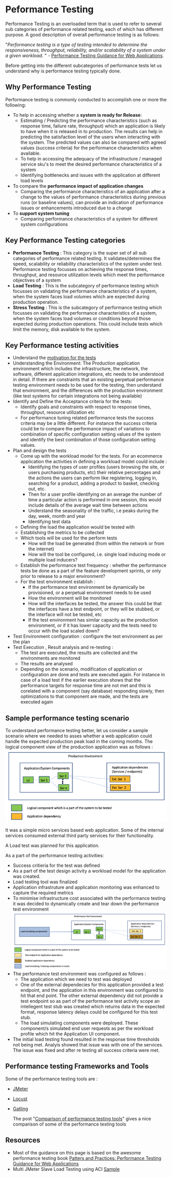 # Peformance Testing

Performance Testing is an overloaded term that is used to refer to several sub categories of performance related testing, each of which has different purpose. A good description of overall performance testing is as follows:

"*Performance testing is a type of testing intended to determine the responsiveness, throughput, reliability, and/or scalability of a system under a given workload.* " -  [Performance Testing Guidance for Web Applications](https://docs.microsoft.com/en-us/archive/blogs/dajung/ebook-pnp-performance-testing-guidance-for-web-applications).

Before getting into the different subcategories of performance tests let us understand why is performance testing typically done.

## Why Performance Testing

Performance testing is commonly conducted to accomplish one or more the following:

* To help in accessing whether a **system is ready for Release**:
  * Estimating / Predicting the performance characteristics (such as response time, failure rate, throughput) which an application is likely to have when it is released in to production. The results can help in predicting the satisfaction level of the users when interacting with the system. The predicted values can also be compared with agreed values (success criteria) for the performance characteristics when available.
  * To help in accessing the adequacy of the infrastructure / managed service sku's to meet the desired performance characteristics of a system
  * Identifying bottlenecks and issues with the application at different load levels
* To compare the **performance impact of application changes**
  * Comparing the performance characteristics of an application after a change to the values of performance characteristics during previous runs (or baseline values), can provide an indication of performance issues or enhancements introduced due to a change
* To **support system tuning**
  * Comparing performance characteristics of a system for different system configurations

## Key Performance Testing categories

* **Performance Testing** : This category is the super set of all sub categories of performance related testing. It validates/determines the speed, scalability or reliability characteristics of the system under test. Performance testing focusses on achieving the response times, throughput, and resource utilization levels which meet the performance objectives of a system
* **Load Testing** : This is the subcategory of performance testing which focusses on validating the performance characteristics of a system, when the system faces load volumes which are expected during production operation.
* **Stress Testing** : This is the subcategory of performance testing which focusses on validating the performance characteristics of a system, when the system faces load volumes or conditions beyond those expected during production operations. This could include tests which limit the memory, disk available to the system.

## Key Performance testing activities

* Understand the [motivation for the tests](#why-performance-testing)
* Understanding the Environment: The Production application environment which includes the infrastructure, the network, the software, different application integrations, etc needs to be understood in detail. If there are constraints that an existing perpetual performance testing environment needs to be used for the testing, then understand that environment, and the differences with the production environment (like test systems for certain integrations not being available)
* Identify and Define the Acceptance criteria for the tests:
  * Identify goals and constraints with respect to response times, throughput, resource utilization etc
  * For performance tuning related performance tests the success criteria may be a little different. For instance the success criteria could be to compare the performance impact of variations to combination of specific configuration setting values of the system and identify the best combination of those configuration setting values.
* Plan and design the tests
  * Come up with the workload model for the tests. For an ecommerce application the activities in defining a workload model could include :
    * Identifying the types of user profiles (users browsing the site, or users purchasing products, etc) their relative percentages and the actions the users can perform like registering, logging in, searching for a product, adding a product to basket, checking out, etc.
    * Then for a user profile identifying on an average the number of time a particular action is  performed in one session, this would include details of the average wait time between actions
    * Understand the seasonality of the traffic, i.e peaks during the day, week, month and year
    * Identifying test data
  * Defining the load the application would be tested with
  * Establishing the metrics to be collected
  * Which tools will be used for the perform tests
    * How will the load be generated (from within the network or from the internet)
    * How will the tool be configured, i.e. single load inducing mode or multiple load inducers?
  * Establish the performance test frequency : whether the performance tests be done as a part of the feature development sprints, or only prior to release to a major environment?
  * For the test environment establish :
    * If the performance test environment be dynamically be provisioned, or a perpetual environment needs to be used
    * How the environment will be monitored
    * How will the interfaces be tested, the answer this could be that the interfaces have a test endpoint, or they will be stubbed, or the interface will not be tested, etc
    * If the test environment has similar capacity as the production environment, or if it has lower capacity and the tests need to occur with the load scaled down?
* Test Environment configuration : configure the test environment as per the plan
* Test Execution , Result analysis and re-testing :
  * The test are executed, the results are collected and the environments are monitored
  * The results are analysed
  * Depending on the scenario, modification of application or configuration are done and tests are executed again. For instance in case of a load test if the earlier execution shows that the performance targets for response time are not met and this is corelated with a component (say database) responding slowly, then optimizations to that component are made, and the tests are executed again
  
## Sample performance testing scenario

To understand performance testing better, let us consider a sample scenario where we needed to asses whether a web application could handle the expected production peak load in the coming months.
The logical component view of the production application was as follows :
![Production component view](./images/production-view.png)

It was a simple micro services based web application. Some of the internal services consumed external third party services for their functionality.

A Load test was planned for this application.

As a part of the performance testing activities:

* Success critieria for the test was defined
* As a part of the test design activity a workload model for the application was created.
* Load testing tool was finalized
* Application infrastruture and application monitoring was enhanced to capture the required metrics
* To minimise infrastructure cost associated with the performance testing it was decided to dynamically create and tear down the performance test environment
![Performance Test Environment](./images/perf-test-view.png)
* The performance test environment was configured as follows :
  * The application which we need to test was deployed
  * One of the external dependecies for this application provided a test endpoint, and the application in this environment was configured to hit that end point. The other external dependency did not provide a test endpoint so as part of the performance test activity scope an intellegent test stub was created which returns data in the expected format, response latency delays could be configured for this test stub.
  * The load simulating components were deployed. These component/s simulated end user requests as per the workload profile which hit the Application UI component.
* The initial load testing found resulted in the response time thresholds not being met. Analyis showed that issue was with one of the services. The issue was fixed and after re testing all success criteria were met.

## Performance testing Frameworks and Tools

Some of the performance testing tools are :

* [JMeter](https://jmeter.apache.org/)
* [Locust](https://locust.io/)
* [Gatling](https://gatling.io/)
  
  The post "[Comparison of performance testing tools](https://www.blazemeter.com/blog/open-source-load-testing-tools-which-one-should-you-use?utm_source=blog&utm_medium=BM_blog&utm_campaign=jmeter-vs-locust-which-one-should-you-choose)" gives a nice comparison of some of the performance testing tools

## Resources

* Most of the guidance on this page is based on the awesome performance testing book [Patters and Practices: Performance Testing Guidance for Web Applications](https://docs.microsoft.com/en-us/archive/blogs/dajung/ebook-pnp-performance-testing-guidance-for-web-applications)
* Multi JMeter Slave Load Testing using ACI [Sample](https://docs.microsoft.com/en-us/samples/azure-samples/jmeter-aci-terraform/jmeter-aci-terraform/)
  